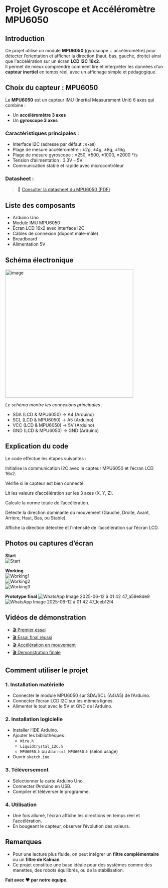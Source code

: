 # Projet Gyroscope et Accéléromètre MPU6050

## Introduction

Ce projet utilise un module **MPU6050** (gyroscope + accéléromètre) pour détecter l’orientation et afficher la direction (haut, bas, gauche, droite) ainsi que l'accélération sur un écran **LCD I2C 16x2**.  
Il permet de mieux comprendre comment lire et interpréter les données d’un **capteur inertiel** en temps réel, avec un affichage simple et pédagogique.


## Choix du capteur : MPU6050

Le **MPU6050** est un capteur IMU (Inertial Measurement Unit) 6 axes qui combine :
- Un **accéléromètre 3 axes**
- Un **gyroscope 3 axes**

### Caractéristiques principales :
- Interface I2C (adresse par défaut : `0x68`)
- Plage de mesure accéléromètre : ±2g, ±4g, ±8g, ±16g
- Plage de mesure gyroscope : ±250, ±500, ±1000, ±2000 °/s
- Tension d’alimentation : 3.3V – 5V
- Communication stable et rapide avec microcontrôleur

### Datasheet :
> 🔗 [Consulter la datasheet du MPU6050 (PDF)](https://invensense.tdk.com/wp-content/uploads/2015/02/MPU-6000-Datasheet1.pdf)


## Liste des composants

- Arduino Uno  
- Module IMU MPU6050  
- Écran LCD 16x2 avec interface I2C  
- Câbles de connexion (dupont mâle-mâle)  
- Breadboard  
- Alimentation 5V  


## Schéma électronique

<img width="408" alt="image" src="https://github.com/user-attachments/assets/5713927e-edbf-491a-930d-1074d48480c9" />

*Le schéma montre les connexions principales :*
- SDA (LCD & MPU6050) → A4 (Arduino)  
- SCL (LCD & MPU6050) → A5 (Arduino)  
- VCC (LCD & MPU6050) → 5V (Arduino)  
- GND (LCD & MPU6050) → GND (Arduino)  



## Explication du code

Le code effectue les étapes suivantes :

Initialise la communication I2C avec le capteur MPU6050 et l’écran LCD 16x2.

Vérifie si le capteur est bien connecté.

Lit les valeurs d’accélération sur les 3 axes (X, Y, Z).

Calcule la norme totale de l’accélération.

Détecte la direction dominante du mouvement (Gauche, Droite, Avant, Arrière, Haut, Bas, ou Stable).

Affiche la direction détectée et l’intensité de l’accélération sur l’écran LCD.


## Photos ou captures d’écran

**Start**  
![Start](https://github.com/user-attachments/assets/9d2e749a-d353-4479-93dd-5cab8e7c77d6)

**Working**  
![Working1](https://github.com/user-attachments/assets/73b5fa34-8397-4766-9c18-858dda9c1cdb)  
![Working2](https://github.com/user-attachments/assets/cc679bfa-6355-4a55-bc95-7ef6c44f8b9a)  
![Working3](https://github.com/user-attachments/assets/048a04b7-573b-472b-a7b6-d8bf74f95b42)

**Prototype final** 
![WhatsApp Image 2025-06-12 à 01 42 47_a59e8de9](https://github.com/user-attachments/assets/d09e98fb-51eb-4637-8a00-7452ec714bcc)
![WhatsApp Image 2025-06-12 à 01 42 47_1ceb12f4](https://github.com/user-attachments/assets/8e4d0327-8772-4716-8a14-df12f8085d69)


## Vidéos de démonstration

- [🎬 Premier essai](https://youtube.com/shorts/durMujPbixI?si=PIUfneER4diqM4VX)  
- [🎬 Essai final réussi](https://youtube.com/shorts/d7HRCWKiFtE?si=rqMBNyRJBchXtX6A)  
- [🎬 Accélération en mouvement](https://youtube.com/shorts/WYKy4-q5Adw?si=LnA5E9QnaUxR04ia)  
- [🎬 Demonstration finale](https://youtube.com/shorts/AAsT8OWc2lI?si=SOCxGWyvDSOcB6vq)

##  Comment utiliser le projet

### 1. Installation matérielle
- Connecter le module MPU6050 sur SDA/SCL (A4/A5) de l’Arduino.  
- Connecter l’écran LCD I2C sur les mêmes lignes.  
- Alimenter le tout avec le 5V et GND de l’Arduino.  

### 2. Installation logicielle
- Installer l’IDE Arduino.  
- Ajouter les bibliothèques :  
  - `Wire.h`  
  - `LiquidCrystal_I2C.h`  
  - `MPU6050.h` ou `Adafruit_MPU6050.h` (selon usage)  
- Ouvrir `sketch.ino`.

### 3. Téléversement
- Sélectionner la carte Arduino Uno.  
- Connecter l’Arduino en USB.  
- Compiler et téléverser le programme.

### 4. Utilisation
- Une fois allumé, l’écran affiche les directions en temps réel et l'accélèration.  
- En bougeant le capteur, observer l’évolution des valeurs.
  

## Remarques

- Pour une lecture plus fluide, on peut intégrer un **filtre complémentaire** ou un **filtre de Kalman**.  
- Ce projet constitue une base idéale pour des systèmes comme des manettes, des robots équilibrés, ou de la stabilisation.


**Fait avec ❤️ par notre équipe.**
